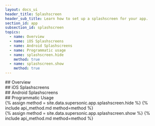 ```yaml
---
layout: docs_ui
header_title: Splashscreen
header_sub_title: Learn how to set up a splashscreen for your app.
section_id: app
subsection_id: splashscreen
topics:
  - name: Overview
  - name: iOS Splashscreens
  - name: Android Splashscreens
  - name: Programmatic usage
  - name: splashscreen.hide
    method: true
  - name: splashscreen.show
    method: true
---
```


<section class="docs-section" id="overview">
## Overview
</section>
<section class="docs-section" id="ios-splashscreens">
## iOS Splashscreens
</section>
<section class="docs-section" id="android-splashscreens">
## Android Splashscreens
</section>
<section class="docs-section" id="programmatic-usage">
## Programmatic Usage
</section>
<section class="docs-section" id="splashscreen-hide">
{% assign method = site.data.supersonic.app.splashscreen.hide %}
{% include api_method.md method=method %}
</section>
<section class="docs-section" id="splashscreen-show">
{% assign method = site.data.supersonic.app.splashscreen.show %}
{% include api_method.md method=method %}
</section>
